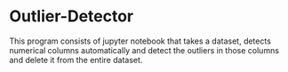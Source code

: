 # Outlier-Detector
This program consists of jupyter notebook that takes a dataset, detects numerical columns automatically and detect the outliers in those columns and delete it from the entire dataset.
